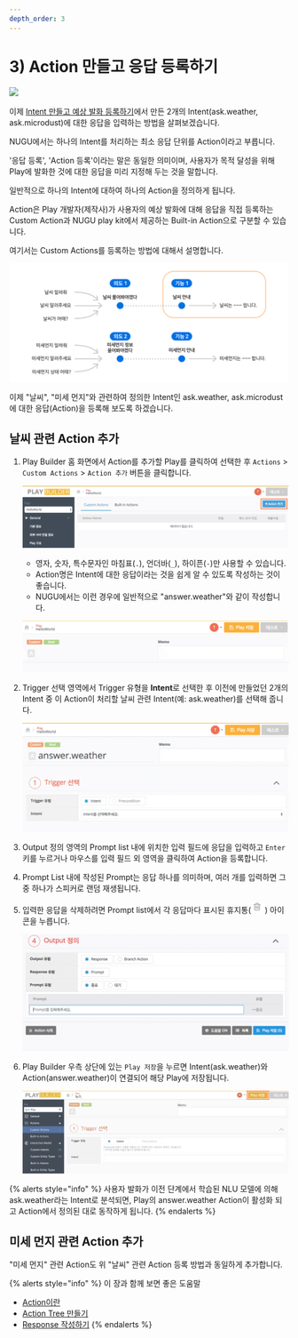 ```yaml
---
depth_order: 3
---
```


# 3) Action 만들고 응답 등록하기

![](https://www.youtube.com/watch?v=eoIn2K9P2Yo)

이제 [Intent 만들고 예상 발화 등록하기](create-an-intent-and-custom-utterances)에서 만든 2개의 Intent(ask.weather, ask.microdust)에 대한 응답을 입력하는 방법을 살펴보겠습니다.

NUGU에서는 하나의 Intent를 처리하는 최소 응답 단위를 Action이라고 부릅니다.

'응답 등록', 'Action 등록'이라는 말은 동일한 의미이며, 사용자가 목적 달성을 위해 Play에 발화한 것에 대한 응답을 미리 지정해 두는 것을 말합니다.

일반적으로 하나의 Intent에 대하여 하나의 Action을 정의하게 됩니다.

Action은 Play 개발자(제작사)가 사용자의 예상 발화에 대해 응답을 직접 등록하는 Custom Action과 NUGU play kit에서 제공하는 Built-in Action으로 구분할 수 있습니다.

여기서는 Custom Actions를 등록하는 방법에 대해서 설명합니다.

![](/assets/images/create-an-action-and-an-answer-01.png)

이제 "날씨", "미세 먼지"와 관련하여 정의한 Intent인 ask.weather, ask.microdust에 대한 응답(Action)을 등록해 보도록 하겠습니다.

## 날씨 관련 Action 추가

1. Play Builder 홈 화면에서 Action를 추가할 Play를 클릭하여 선택한 후 `Actions` > `Custom Actions` > `Action 추가` 버튼을 클릭합니다.

   ![](/assets/images/create-an-action-and-an-answer-02.png)

   * 영자, 숫자, 특수문자인 마침표(`.`), 언더바(`_`), 하이픈(`-`)만 사용할 수 있습니다.
   * Action명은 Intent에 대한 응답이라는 것을 쉽게 알 수 있도록 작성하는 것이 좋습니다.
   * NUGU에서는 이런 경우에 일반적으로 "answer.weather"와 같이 작성합니다.

   ![](/assets/images/create-an-action-and-an-answer-03.gif)
2. Trigger 선택 영역에서 Trigger 유형을 **Intent**로 선택한 후 이전에 만들었던 2개의 Intent 중 이 Action이 처리할 날씨 관련 Intent(예: ask.weather)를 선택해 줍니다.

   ![](/assets/images/create-an-action-and-an-answer-04.gif)
3. Output 정의 영역의 Prompt list 내에 위치한 입력 필드에 응답을 입력하고 `Enter` 키를 누르거나 마우스를 입력 필드 외 영역을 클릭하여 Action을 등록합니다.
4. Prompt List 내에 작성된 Prompt는 응답 하나를 의미하며, 여러 개를 입력하면 그 중 하나가 스피커로 랜덤 재생됩니다.
5. 입력한 응답을 삭제하려면 Prompt list에서 각 응답마다 표시된 휴지통(![](/assets/images/create-an-action-and-an-answer-05.png)) 아이콘을 누릅니다.

   ![](/assets/images/create-an-action-and-an-answer-06.gif)
6. Play Builder 우측 상단에 있는 `Play 저장`을 누르면 Intent(ask.weather)와 Action(answer.weather)이 연결되어 해당 Play에 저장됩니다.

   ![](/assets/images/create-an-action-and-an-answer-07.png)

{% alerts style="info" %}
사용자 발화가 이전 단계에서 학습된 NLU 모델에 의해 ask.weather라는 Intent로 분석되면, Play의 answer.weather Action이 활성화 되고 Action에서 정의된 대로 동작하게 됩니다.
{% endalerts %}

## 미세 먼지 관련 Action 추가

"미세 먼지" 관련 Action도 위 "날씨" 관련 Action 등록 방법과 동일하게 추가합니다.

{% alerts style="info" %}
이 장과 함께 보면 좋은 도움말

* [Action이란](../define-an-action)
* [Action Tree 만들기](../define-an-action/use-branch-actions)
* [Response 작성하기](../define-an-action/use-responses)
{% endalerts %}
